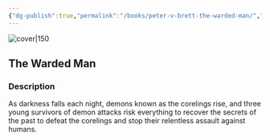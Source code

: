 ```yaml
---
{"dg-publish":true,"permalink":"/books/peter-v-brett-the-warded-man/","title":"\"The Warded Man\"","tags":["Fantasy"]}
---
```




![cover|150](http://books.google.com/books/content?id=UuqL2pfYwwgC&printsec=frontcover&img=1&zoom=1&source=gbs_api)

## The Warded Man

### Description

As darkness falls each night, demons known as the corelings rise, and three young survivors of demon attacks risk everything to recover the secrets of the past to defeat the corelings and stop their relentless assault against humans.
```